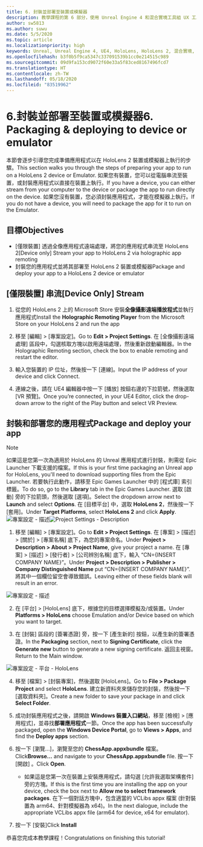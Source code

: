 ```yaml
---
title: 6. 封裝並部署至裝置或模擬器
description: 教學課程的第 6 部分，使用 Unreal Engine 4 和混合實境工具組 UX 工具外掛程式來建置簡單的國際象棋應用程式
author: sw5813
ms.author: suwu
ms.date: 5/5/2020
ms.topic: article
ms.localizationpriority: high
keywords: Unreal, Unreal Engine 4, UE4, HoloLens, HoloLens 2, 混合實境, 教學課程, 開始使用, mrtk, uxt, UX 工具, 文件
ms.openlocfilehash: b3f0b5f9ca5347c337091539b1cc0e214515c989
ms.sourcegitcommit: 09d9fa153cd9072f60e33a5f83ced8167496fcd7
ms.translationtype: HT
ms.contentlocale: zh-TW
ms.lasthandoff: 05/18/2020
ms.locfileid: "83519962"
---
```

# <a name="6-packaging--deploying-to-device-or-emulator"></a><span data-ttu-id="44d7e-104">6.封裝並部署至裝置或模擬器</span><span class="sxs-lookup"><span data-stu-id="44d7e-104">6. Packaging & deploying to device or emulator</span></span>

<span data-ttu-id="44d7e-105">本節會逐步引導您完成準備應用程式以在 HoloLens 2 裝置或模擬器上執行的步驟。</span><span class="sxs-lookup"><span data-stu-id="44d7e-105">This section walks you through the steps of preparing your app to run on a HoloLens 2 device or Emulator.</span></span> <span data-ttu-id="44d7e-106">如果您有裝置，您可以從電腦串流至裝置，或封裝應用程式以直接在裝置上執行。</span><span class="sxs-lookup"><span data-stu-id="44d7e-106">If you have a device, you can either stream from your computer to the device or package the app to run directly on the device.</span></span> <span data-ttu-id="44d7e-107">如果您沒有裝置，您必須封裝應用程式，才能在模擬器上執行。</span><span class="sxs-lookup"><span data-stu-id="44d7e-107">If you do not have a device, you will need to package the app for it to run on the Emulator.</span></span> 

## <a name="objectives"></a><span data-ttu-id="44d7e-108">目標</span><span class="sxs-lookup"><span data-stu-id="44d7e-108">Objectives</span></span>

* <span data-ttu-id="44d7e-109">[僅限裝置] 透過全像應用程式遠端處理，將您的應用程式串流至 HoloLens 2</span><span class="sxs-lookup"><span data-stu-id="44d7e-109">[Device only] Stream your app to HoloLens 2 via holographic app remoting</span></span>
* <span data-ttu-id="44d7e-110">封裝您的應用程式並將其部署至 HoloLens 2 裝置或模擬器</span><span class="sxs-lookup"><span data-stu-id="44d7e-110">Package and deploy your app to a HoloLens 2 device or emulator</span></span>

## <a name="device-only-stream"></a><span data-ttu-id="44d7e-111">[僅限裝置] 串流</span><span class="sxs-lookup"><span data-stu-id="44d7e-111">[Device Only] Stream</span></span>

1.  <span data-ttu-id="44d7e-112">從您的 HoloLens 2 上的 Microsoft Store 安裝**全像攝影遠端播放程式**並執行應用程式</span><span class="sxs-lookup"><span data-stu-id="44d7e-112">Install the **Holographic Remoting Player** from the Microsoft Store on your HoloLens 2 and run the app</span></span>

2.  <span data-ttu-id="44d7e-113">移至 [編輯] > [專案設定]。</span><span class="sxs-lookup"><span data-stu-id="44d7e-113">Go to **Edit > Project Settings**.</span></span> <span data-ttu-id="44d7e-114">在 [全像攝影遠端處理] 區段中，勾選核取方塊以啟用遠端處理，然後重新啟動編輯器。</span><span class="sxs-lookup"><span data-stu-id="44d7e-114">In the Holographic Remoting section, check the box to enable remoting and restart the editor.</span></span>

3.  <span data-ttu-id="44d7e-115">輸入您裝置的 IP 位址，然後按一下 [連線]。</span><span class="sxs-lookup"><span data-stu-id="44d7e-115">Input the IP address of your device and click Connect.</span></span>

4.  <span data-ttu-id="44d7e-116">連線之後，請在 UE4 編輯器中按一下 [播放] 按鈕右邊的下拉箭號，然後選取 [VR 預覽]。</span><span class="sxs-lookup"><span data-stu-id="44d7e-116">Once you’re connected, in your UE4 Editor, click the drop-down arrow to the right of the Play button and select VR Preview.</span></span>

## <a name="package-and-deploy-your-app"></a><span data-ttu-id="44d7e-117">封裝和部署您的應用程式</span><span class="sxs-lookup"><span data-stu-id="44d7e-117">Package and deploy your app</span></span> 

>[!NOTE]
><span data-ttu-id="44d7e-118">如果這是您第一次為適用於 HoloLens 的 Unreal 應用程式進行封裝，則需從 Epic Launcher 下載支援的檔案。</span><span class="sxs-lookup"><span data-stu-id="44d7e-118">If this is your first time packaging an Unreal app for HoloLens, you'll need to download supporting files from the Epic Launcher.</span></span> <span data-ttu-id="44d7e-119">若要執行此動作，請移至 Epic Games Launcher 中的 [程式庫] 索引標籤。</span><span class="sxs-lookup"><span data-stu-id="44d7e-119">To do so, go to the **Library** tab in the Epic Games Launcher.</span></span> <span data-ttu-id="44d7e-120">選取 [啟動] 旁的下拉箭頭，然後選取 [選項]。</span><span class="sxs-lookup"><span data-stu-id="44d7e-120">Select the dropdown arrow next to **Launch** and select **Options**.</span></span> <span data-ttu-id="44d7e-121">在 [目標平台] 中，選取 **HoloLens 2**，然後按一下 [套用]。</span><span class="sxs-lookup"><span data-stu-id="44d7e-121">Under **Target Platforms**, select **HoloLens 2** and click **Apply**.</span></span> 
><span data-ttu-id="44d7e-122">![專案設定 - 描述](images/unreal-uxt/6-installationoptions.PNG)</span><span class="sxs-lookup"><span data-stu-id="44d7e-122">![Project Settings - Description](images/unreal-uxt/6-installationoptions.PNG)</span></span>

1.  <span data-ttu-id="44d7e-123">移至 [編輯] > [專案設定]。</span><span class="sxs-lookup"><span data-stu-id="44d7e-123">Go to **Edit > Project Settings**.</span></span> <span data-ttu-id="44d7e-124">在 [專案] > [描述] > [關於] > [專案名稱] 底下，為您的專案命名。</span><span class="sxs-lookup"><span data-stu-id="44d7e-124">Under **Project > Description > About > Project Name**, give your project a name.</span></span> <span data-ttu-id="44d7e-125">在 [專案] > [描述] > [發行者] > [公司辨別名稱] 底下，輸入 “CN={INSERT COMPANY NAME}”。</span><span class="sxs-lookup"><span data-stu-id="44d7e-125">Under **Project > Description > Publisher > Company Distinguished Name** put “CN={INSERT COMPANY NAME}”.</span></span> <span data-ttu-id="44d7e-126">將其中一個欄位留空會導致錯誤。</span><span class="sxs-lookup"><span data-stu-id="44d7e-126">Leaving either of these fields blank will result in an error.</span></span> 

![專案設定 - 描述](images/unreal-uxt/6-cn.PNG)

2.  <span data-ttu-id="44d7e-128">在 [平台] > [HoloLens] 底下，根據您的目標選擇模擬及/或裝置。</span><span class="sxs-lookup"><span data-stu-id="44d7e-128">Under **Platforms > HoloLens** choose Emulation and/or Device based on which you want to target.</span></span>

3.  <span data-ttu-id="44d7e-129">在 [封裝] 區段的 [簽署憑證] 旁，按一下 [產生新的] 按鈕，以產生新的簽署憑證。</span><span class="sxs-lookup"><span data-stu-id="44d7e-129">In the **Packaging** section, next to **Signing Certificate**, click the **Generate new** button to generate a new signing certificate.</span></span> <span data-ttu-id="44d7e-130">返回主視窗。</span><span class="sxs-lookup"><span data-stu-id="44d7e-130">Return to the Main window.</span></span>

![專案設定 - 平台 - HoloLens](images/unreal-uxt/6-packaging.PNG)

4.  <span data-ttu-id="44d7e-132">移至 [檔案] > [封裝專案]，然後選取 [HoloLens]。</span><span class="sxs-lookup"><span data-stu-id="44d7e-132">Go to **File > Package Project** and select **HoloLens**.</span></span> <span data-ttu-id="44d7e-133">建立新資料夾來儲存您的封裝，然後按一下 [選取資料夾]。</span><span class="sxs-lookup"><span data-stu-id="44d7e-133">Create a new folder to save your package in and click **Select Folder**.</span></span> 

5.  <span data-ttu-id="44d7e-134">成功封裝應用程式之後，請開啟 **Windows 裝置入口網站**，移至 [檢視] > [應用程式]，並尋找**部署應用程式**一節。</span><span class="sxs-lookup"><span data-stu-id="44d7e-134">Once the app has been successfully packaged, open the **Windows Device Portal**, go to **Views > Apps**, and find the **Deploy apps** section.</span></span>

6.  <span data-ttu-id="44d7e-135">按一下 [瀏覽...]，瀏覽至您的 **ChessApp.appxbundle** 檔案。</span><span class="sxs-lookup"><span data-stu-id="44d7e-135">Click**Browse...** and navigate to your **ChessApp.appxbundle** file.</span></span> <span data-ttu-id="44d7e-136">按一下 [開啟] 。</span><span class="sxs-lookup"><span data-stu-id="44d7e-136">Click **Open**.</span></span> 

    * <span data-ttu-id="44d7e-137">如果這是您第一次在裝置上安裝應用程式，請勾選 [允許我選取架構套件] 旁的方塊。</span><span class="sxs-lookup"><span data-stu-id="44d7e-137">If this is the first time you are installing the app on your device, check the box next to **Allow me to select framework packages**.</span></span> <span data-ttu-id="44d7e-138">在下一個對話方塊中，包含適當的 VCLibs appx 檔案 (針對裝置為 arm64、針對模擬器為 x64)。</span><span class="sxs-lookup"><span data-stu-id="44d7e-138">In the next dialogue, include the appropriate VCLibs appx file (arm64 for device, x64 for emulator).</span></span> 

7.  <span data-ttu-id="44d7e-139">按一下 [安裝]</span><span class="sxs-lookup"><span data-stu-id="44d7e-139">Click **Install**</span></span>

<span data-ttu-id="44d7e-140">恭喜您完成本教學課程！</span><span class="sxs-lookup"><span data-stu-id="44d7e-140">Congratulations on finishing this tutorial!</span></span>  